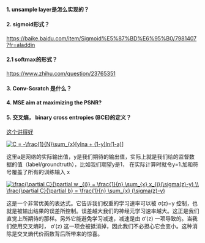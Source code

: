 #### 1. unsample layer是怎么实现的？

#### 2. sigmoid形式？
https://baike.baidu.com/item/Sigmoid%E5%87%BD%E6%95%B0/7981407?fr=aladdin

#### 2.1 softmax的形式？
https://www.zhihu.com/question/23765351

#### 3. Conv-Scratch 是什么？

#### 4. MSE aim at maximizing the PSNR?

#### 5. 交叉熵， binary cross entropies (BCE)的定义？
[这个讲得好](https://hit-scir.gitbooks.io/neural-networks-and-deep-learning-zh_cn/content/chap3/c3s1.html)

<a href="https://www.codecogs.com/eqnedit.php?latex=C&space;=&space;-\frac{1}{N}\sum_{x}[ylna&space;&plus;&space;(1-y)ln(1-a)]" target="_blank"><img src="https://latex.codecogs.com/gif.latex?C&space;=&space;-\frac{1}{N}\sum_{x}[ylna&space;&plus;&space;(1-y)ln(1-a)]" title="C = -\frac{1}{N}\sum_{x}[ylna + (1-y)ln(1-a)]" /></a>

这里a是网络的实际输出值，y是我们期待的输出值，实际上就是我们给的监督数据的值（label/groundtruth），比如我们期望y是1， 在实际计算时就令y=1.加和符号覆盖了所有的训练输入 x

<a href="https://www.codecogs.com/eqnedit.php?latex=\frac{\partial&space;C}{\partial&space;w&space;_{j}}&space;=&space;\frac{1}{n}&space;\sum_{x}&space;x_{j}(\sigma(z)-y)&space;\\&space;\frac{\partial&space;C}{\partial&space;b}&space;=&space;\frac{1}{n}&space;\sum_{x}&space;(\sigma(z)-y)" target="_blank"><img src="https://latex.codecogs.com/gif.latex?\frac{\partial&space;C}{\partial&space;w&space;_{j}}&space;=&space;\frac{1}{n}&space;\sum_{x}&space;x_{j}(\sigma(z)-y)&space;\\&space;\frac{\partial&space;C}{\partial&space;b}&space;=&space;\frac{1}{n}&space;\sum_{x}&space;(\sigma(z)-y)" title="\frac{\partial C}{\partial w _{j}} = \frac{1}{n} \sum_{x} x_{j}(\sigma(z)-y) \\ \frac{\partial C}{\partial b} = \frac{1}{n} \sum_{x} (\sigma(z)-y)" /></a>

这是一个非常优美的表达式。它告诉我们权重的学习速率可以被 σ(z)−y 控制，也就是被输出结果的误差所控制。误差越大我们的神经元学习速率越大。这正是我们直觉上所期待的那样。另外它能避免学习减速，减速是由 σ′(z) 一项导致的。当我们使用交叉熵时， σ′(z) 这一项会被抵消掉，因此我们不必担心它会变小。这种消除是交叉熵代价函数背后所带来的惊喜。
